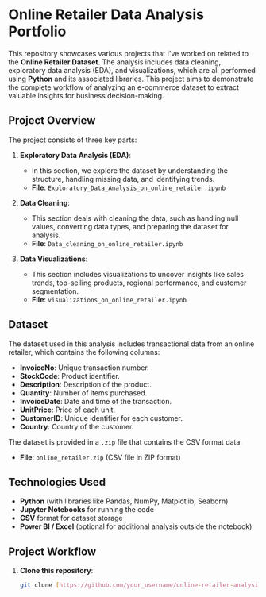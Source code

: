 # Online Retailer Data Analysis Portfolio

This repository showcases various projects that I've worked on related to the **Online Retailer Dataset**. The analysis includes data cleaning, exploratory data analysis (EDA), and visualizations, which are all performed using **Python** and its associated libraries. This project aims to demonstrate the complete workflow of analyzing an e-commerce dataset to extract valuable insights for business decision-making.

## Project Overview

The project consists of three key parts:

1. **Exploratory Data Analysis (EDA)**: 
   - In this section, we explore the dataset by understanding the structure, handling missing data, and identifying trends.
   - **File**: `Exploratory_Data_Analysis_on_online_retailer.ipynb`

2. **Data Cleaning**: 
   - This section deals with cleaning the data, such as handling null values, converting data types, and preparing the dataset for analysis.
   - **File**: `Data_cleaning_on_online_retailer.ipynb`

3. **Data Visualizations**: 
   - This section includes visualizations to uncover insights like sales trends, top-selling products, regional performance, and customer segmentation.
   - **File**: `visualizations_on_online_retailer.ipynb`

## Dataset

The dataset used in this analysis includes transactional data from an online retailer, which contains the following columns:

- **InvoiceNo**: Unique transaction number.
- **StockCode**: Product identifier.
- **Description**: Description of the product.
- **Quantity**: Number of items purchased.
- **InvoiceDate**: Date and time of the transaction.
- **UnitPrice**: Price of each unit.
- **CustomerID**: Unique identifier for each customer.
- **Country**: Country of the customer.
  
The dataset is provided in a `.zip` file that contains the CSV format data.

- **File**: `online_retailer.zip` (CSV file in ZIP format)

## Technologies Used

- **Python** (with libraries like Pandas, NumPy, Matplotlib, Seaborn)
- **Jupyter Notebooks** for running the code
- **CSV** format for dataset storage
- **Power BI / Excel** (optional for additional analysis outside the notebook)

## Project Workflow

1. **Clone this repository**:
   ```bash
   git clone [https://github.com/your_username/online-retailer-analysis.git](https://github.com/ragijaireddy27/my-portfolio-for-analysis)

